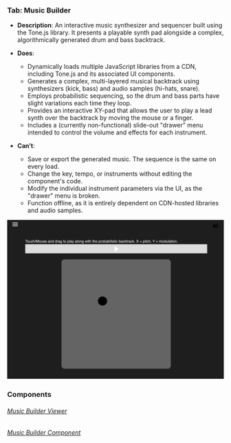 
### Tab: Music Builder

- **Description**: An interactive music synthesizer and sequencer built using the Tone.js library. It presents a playable synth pad alongside a complex, algorithmically generated drum and bass backtrack.

- **Does**:
   
    - Dynamically loads multiple JavaScript libraries from a CDN, including Tone.js and its associated UI components.
    - Generates a complex, multi-layered musical backtrack using synthesizers (kick, bass) and audio samples (hi-hats, snare).
    - Employs probabilistic sequencing, so the drum and bass parts have slight variations each time they loop.
    - Provides an interactive XY-pad that allows the user to play a lead synth over the backtrack by moving the mouse or a finger.
    - Includes a (currently non-functional) slide-out "drawer" menu intended to control the volume and effects for each instrument.

- **Can’t**:
   
    - Save or export the generated music. The sequence is the same on every load.
    - Change the key, tempo, or instruments without editing the component's code.
    - Modify the individual instrument parameters via the UI, as the "drawer" menu is broken.
    - Function offline, as it is entirely dependent on CDN-hosted libraries and audio samples.


![music_builder.webp](/_RESOURCES/IMAGES/music_builder.webp)



### Components

###### [Music Builder Viewer](D.q.musicbuilder.viewer.md)

###### [Music Builder Component](D.q.musicbuilder.component.md)


